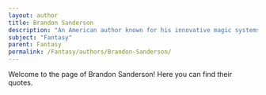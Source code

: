 ```yaml
---
layout: author
title: Brandon Sanderson
description: "An American author known for his innovative magic systems and complex world-building, Sanderson is best known for the 'Mistborn' series and 'The Stormlight Archive', both of which have garnered large fan followings."
subject: "Fantasy"
parent: Fantasy
permalink: /Fantasy/authors/Brandon-Sanderson/
---
```


Welcome to the page of Brandon Sanderson! Here you can find their quotes.
